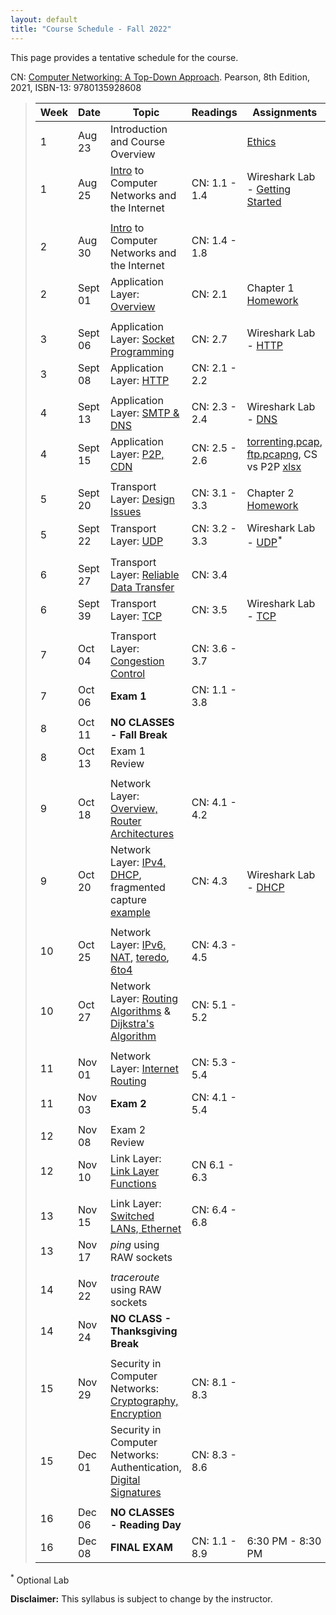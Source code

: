 ```yaml
---
layout: default
title: "Course Schedule - Fall 2022"
---
```


This page provides a tentative schedule for the course.

CN: [Computer Networking: A Top-Down Approach](https://www.pearson.com/us/higher-education/program/Kurose-Pearson-e-Text-Computer-Networking-Access-Card-8th-Edition/PGM2877610.html). Pearson, 8th Edition, 2021, ISBN-13: 9780135928608


>  Week    | Date     | Topic        | Readings   | Assignments                                  
> -------- | -------- | ------------ | ---------- | -------------------------------------
> 1 | Aug 23 | Introduction and Course Overview | | [Ethics](../assign/assignment1.html)
> 1 | Aug 25 | [Intro](slides/chapter_1.pdf) to Computer Networks and the Internet | CN: 1.1 - 1.4 | Wireshark Lab - [Getting Started](../labs/files/Wireshark_Intro_v8.1.pdf)
> | | | |
> 2  | Aug 30 | [Intro](slides/chapter_1.pdf) to Computer Networks and the Internet | CN: 1.4 - 1.8 |
> 2  | Sept 01 | Application Layer: [Overview](slides/chapter_2.pdf) | CN: 2.1 | Chapter 1 [Homework](../assign/homework1.html)
> | | | |
> 3  | Sept 06 | Application Layer: [Socket Programming](slides/chapter_2.pdf) | CN: 2.7 | Wireshark Lab - [HTTP](../labs/files/Wireshark_HTTP_v8.1.pdf)
> 3  | Sept 08 | Application Layer: [HTTP](slides/chapter_2.pdf) | CN: 2.1 - 2.2 |
> | | | |
> 4  | Sept 13 | Application Layer: [SMTP & DNS](slides/chapter_2.pdf) | CN: 2.3 - 2.4 | Wireshark Lab - [DNS](../labs/files/Wireshark_DNS_v8.1.pdf)
> 4  | Sept 15 | Application Layer: [P2P, CDN](slides/chapter_2.pdf) | CN: 2.5 - 2.6 | [torrenting.pcap](files/torrenting.pcap), [ftp.pcapng](files/ftp.pcapng), CS vs P2P [xlsx](files/cs_vs_p2p.xlsx)
> | | | |
> 5  | Sept 20 | Transport Layer: [Design Issues](slides/chapter_3.pdf) | CN: 3.1 - 3.3 | Chapter 2 [Homework](../assign/homework2.html)
> 5  | Sept 22 | Transport Layer: [UDP](slides/chapter_3.pdf) | CN: 3.2 - 3.3 | Wireshark Lab - [UDP](../labs/files/Wireshark_UDP_v8.1.pdf)<sup>*</sup>
> | | |
> 6  | Sept 27 | Transport Layer: [Reliable Data Transfer](slides/chapter_3.pdf) | CN: 3.4 | <!--Homework - [Reliable Data Transfer](../labs/rdt.html)-->
> 6  | Sept 39 | Transport Layer: [TCP](slides/chapter_3.pdf) | CN: 3.5 | Wireshark Lab - [TCP](../labs/files/Wireshark_TCP_v8.1.pdf)
> | | | |
> 7  | Oct 04 | Transport Layer: [Congestion Control](slides/chapter_3.pdf) | CN: 3.6 - 3.7 |  
> 7  | Oct 06 | **Exam 1** | CN: 1.1 - 3.8 | <!--[Study Guide](../exams/exam1_study_guide.html)-->
> | | | |
> 8  | Oct 11 | **NO CLASSES - Fall Break** |
> 8  | Oct 13 | Exam 1 Review <!--& [Tree Letter Match](../labs/tlm.html) hints-->
> | | | |
> 9  | Oct 18 | Network Layer: [Overview, Router Architectures](slides/chapter_4.pdf) | CN: 4.1 - 4.2 |
> 9  | Oct 20 | Network Layer: [IPv4, DHCP](slides/chapter_4.pdf), fragmented capture [example](files\mtu.pcapng) | CN: 4.3 | Wireshark Lab - [DHCP](../labs/files/Wireshark_DHCP_v8.1.pdf)
> | | | |
> 10  | Oct 25 | Network Layer: [IPv6, NAT](slides/chapter_4.pdf), [teredo](files\teredo.pcap), [6to4](files\6to4.pcap) | CN: 4.3 - 4.5 |
> 10 | Oct 27 | Network Layer: [Routing Algorithms](slides/chapter_5.pdf) & [Dijkstra's Algorithm](slides/dijkstra_algorithm.pdf) | CN: 5.1 - 5.2 |
> | | | |
> 11 | Nov 01 | Network Layer: [Internet Routing](slides/chapter_5.pdf) | CN: 5.3 - 5.4 |
> 11 | Nov 03 | **Exam 2** | CN: 4.1 - 5.4 | <!--[Study Guide](../exams/exam2_study_guide.html)-->
> | | | |
> 12 | Nov 08 | Exam 2 Review | |
> 12 | Nov 10 | Link Layer: [Link Layer Functions](slides/chapter_6.pdf) | CN 6.1 - 6.3 |
> | | | |
> 13 | Nov 15 | Link Layer: [Switched LANs, Ethernet](slides/chapter_6.pdf) | CN: 6.4 - 6.8 |
> 13 | Nov 17 | _ping_ using RAW sockets | |
> | | | |
> 14 | Nov 22 |  _traceroute_ using RAW sockets | | <!--[Raw C Sockets](../labs/c-raw-sockets.html)-->
> 14 | Nov 24 | **NO CLASS - Thanksgiving Break**
> | | | |
> 15 | Nov 29 |  Security in Computer Networks: [Cryptography, Encryption](slides/chapter_8.pdf) | CN: 8.1 - 8.3 |
> 15 | Dec 01 | Security in Computer Networks: Authentication, [Digital Signatures](slides/chapter_4.pdf) | CN: 8.3 - 8.6 |
> | | | |
> 16 | Dec 06 | **NO CLASSES - Reading Day**
> 16 | Dec 08 | **FINAL EXAM** | CN: 1.1 - 8.9 | 6:30 PM - 8:30 PM

<sup>*</sup> Optional Lab

**Disclaimer:** This syllabus is subject to change by the instructor.
